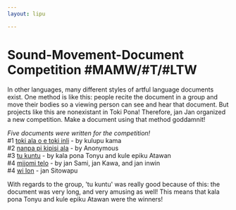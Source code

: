 ```yaml
---
layout: lipu

---
```

# Sound-Movement-Document Competition #MAMW/#T/#LTW

In other languages, many different styles of artful language documents exist. One method is like this: people recite the document in a group and move their bodies so a viewing person can see and hear that document. But projects like this are nonexistant in Toki Pona! Therefore, jan Jan organized a new competition. Make a document using that method goddamnit!


*Five documents were written for the competition!*  
#1 [toki ala o e toki inli](https://docs.google.com/document/d/1W21rSjx2eyYLjcipFGcmLEa-nQenge7wzLk87Tq-CuE/edit) -  by kulupu kama  
#2 [nanpa pi kipisi ala](https://docs.google.com/document/d/1DXcXoUm8vSAGsAtXuhhiMG36jAGgbLGXG6h4b9QrcrY/edit) - by Anonymous  
#3 [tu kuntu](https://commons.wikimedia.org/wiki/File:Tu_kuntu.pdf) - by kala pona Tonyu and kule epiku Atawan  
#4 [mijomi telo](lipu_kalama_tawa/mijomi_telo.pdf) - by jan Sami,  jan Kawa, and jan inwin  
#4 [wi lon](https://docs.google.com/document/d/1xl5osTAdUfP96ILzYaHpEnSDcxdDVKZ4t01Y8j9ul7w/edit) - jan Sitowapu

With regards to the group, 'tu kuntu' was really good because of this: the document was very long, and very amusing as well! This means that kala pona Tonyu and kule epiku Atawan were the winners!

